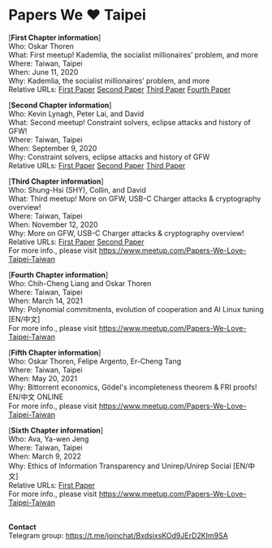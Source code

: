 # Papers We ❤️ Taipei

[**First Chapter information**]\
Who: Oskar Thoren\
What: First meetup! Kademlia, the socialist millionaires’ problem, and more\
Where: Taiwan, Taipei\
When: June 11, 2020\
Why: Kademlia, the socialist millionaires’ problem, and more\
Relative URLs: [First Paper](http://www.scs.stanford.edu/~dm/home/papers/kpos.pdf)  [Second Paper](https://arxiv.org/pdf/2005.14051.pdf)  [Third Paper](https://www.win.tue.nl/~berry/papers/dam.pdf)  [Fourth Paper](https://pdos.csail.mit.edu/~petar/papers/maymounkov-kademlia-lncs.pdf)

[**Second Chapter information**]\
Who: Kevin Lynagh, Peter Lai, and David\
What: Second meetup! Constraint solvers, eclipse attacks and history of GFW!\
Where: Taiwan, Taipei\
When: September 9, 2020\
Why: Constraint solvers, eclipse attacks and history of GFW\
Relative URLs: [First Paper](https://people.eecs.berkeley.edu/~sseshia/pubdir/synth-icse10.pdf)  [Second Paper](https://eprint.iacr.org/2018/236.pdf)  [Third Paper](https://awesome-doge.github.io/breaking-gfw-book/)

[**Third Chapter information**]\
Who: Shung-Hsi (SHY), Collin, and David\
What: Third meetup! More on GFW, USB-C Charger attacks & cryptography overview!\
Where: Taiwan, Taipei\
When: November 12, 2020\
Why: More on GFW, USB-C Charger attacks & cryptography overview!\
Relative URLs: [First Paper](https://thunderclap.io)  [Second Paper](https://awesome-doge.github.io/breaking-gfw-book)\
For more info., please visit https://www.meetup.com/Papers-We-Love-Taipei-Taiwan

[**Fourth Chapter information**]\
Who: Chih-Cheng Liang and Oskar Thoren\
Where: Taiwan, Taipei\
When: March 14, 2021\
Why: Polynomial commitments, evolution of cooperation and AI Linux tuning [EN/中文]\
For more info., please visit https://www.meetup.com/Papers-We-Love-Taipei-Taiwan

[**Fifth Chapter information**]\
Who: Oskar Thoren, Felipe Argento, Er-Cheng Tang\
Where: Taiwan, Taipei\
When: May 20, 2021\
Why: Bittorrent economics, Gödel's incompleteness theorem & FRI proofs! EN/中文 ONLINE\
For more info., please visit https://www.meetup.com/Papers-We-Love-Taipei-Taiwan

[**Sixth Chapter information**]\
Who: Ava, Ya-wen Jeng\
Where: Taiwan, Taipei\
When: March 9, 2022\
Why: Ethics of Information Transparency and Unirep/Unirep Social [EN/中文]\
Relative URLs: [First Paper](https://www.researchgate.net/publication/226497023_The_ethics_of_information_transparency)\
For more info., please visit https://www.meetup.com/Papers-We-Love-Taipei-Taiwan

\
**Contact**\
Telegram group: https://t.me/joinchat/BxdsixsKOd9JErD2KIm9SA
